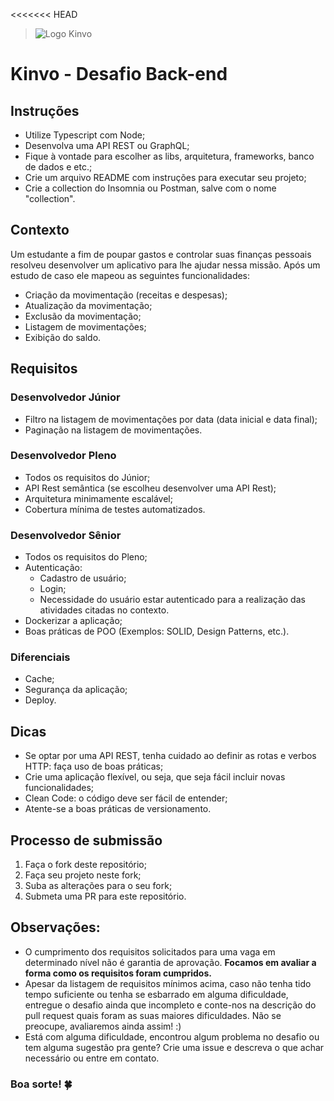 <<<<<<< HEAD
> ![Logo Kinvo](https://github.com/cbfranca/kinvo-front-end-test/blob/master/logo.svg)


# Kinvo - Desafio Back-end

## Instruções

- Utilize Typescript com Node;
- Desenvolva uma API REST ou GraphQL;
- Fique à vontade para escolher as libs, arquitetura, frameworks, banco de dados e etc.;
- Crie um arquivo README com instruções para executar seu projeto;
- Crie a collection do Insomnia ou Postman, salve com o nome "collection".

## Contexto

Um estudante a fim de poupar gastos e controlar suas finanças pessoais resolveu desenvolver um aplicativo para lhe ajudar nessa missão. Após um estudo de caso ele mapeou as seguintes funcionalidades:

- Criação da movimentação (receitas e despesas);
- Atualização da movimentação;
- Exclusão da movimentação;
- Listagem de movimentações;
- Exibição do saldo.

## Requisitos

### Desenvolvedor Júnior

- Filtro na listagem de movimentações por data (data inicial e data final);
- Paginação na listagem de movimentações.

### Desenvolvedor Pleno

- Todos os requisitos do Júnior;
- API Rest semântica (se escolheu desenvolver uma API Rest);
- Arquitetura minimamente escalável;
- Cobertura mínima de testes automatizados.

### Desenvolvedor Sênior

- Todos os requisitos do Pleno;
- Autenticação:
  - Cadastro de usuário;
  - Login;
  - Necessidade do usuário estar autenticado para a realização das atividades citadas no contexto.
- Dockerizar a aplicação;
- Boas práticas de POO (Exemplos: SOLID, Design Patterns, etc.).

### Diferenciais

- Cache;
- Segurança da aplicação;
- Deploy.

## Dicas

- Se optar por uma API REST, tenha cuidado ao definir as rotas e verbos HTTP: faça uso de boas práticas;
- Crie uma aplicação flexível, ou seja, que seja fácil incluir novas funcionalidades;
- Clean Code: o código deve ser fácil de entender;
- Atente-se a boas práticas de versionamento.

## Processo de submissão

1. Faça o fork deste repositório;
2. Faça seu projeto neste fork;
3. Suba as alterações para o seu fork;
4. Submeta uma PR para este repositório.

## Observações:

* O cumprimento dos requisitos solicitados para uma vaga em determinado nível não é garantia de aprovação. <strong>Focamos em avaliar a forma como os requisitos foram cumpridos.</strong>
* Apesar da listagem de requisitos mínimos acima, caso não tenha tido tempo suficiente ou tenha se esbarrado em alguma dificuldade, entregue o desafio ainda que incompleto e conte-nos na descrição do pull request quais foram as suas maiores dificuldades. Não se preocupe, avaliaremos ainda assim! :)
* Está com alguma dificuldade, encontrou algum problema no desafio ou tem alguma sugestão pra gente? Crie uma issue e descreva o que achar necessário ou entre em contato.

### Boa sorte! 🍀
